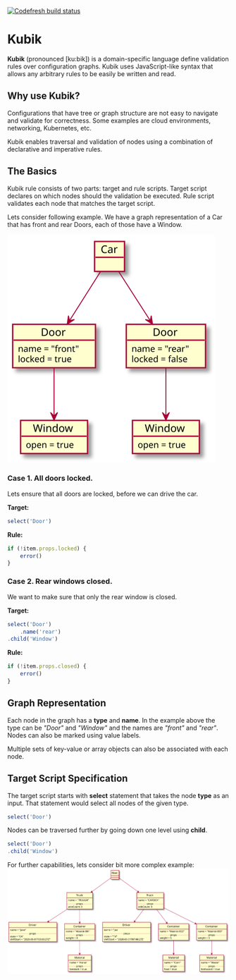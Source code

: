 [![Codefresh build status]( https://g.codefresh.io/api/badges/pipeline/kubevious/Image%20Builds%2Fkubik?branch=master&key=eyJhbGciOiJIUzI1NiJ9.NWRmYWM4ZGJkYzJlNTkwMDA5MWJmYzM4.nrzBqsKVoTwu9mHe8-HD7RQ1xV9DcdOjeGou95l0MiU&type=cf-1 )]( https://g.codefresh.io/pipelines/kubik/builds?repoOwner=kubevious&repoName=kubik&serviceName=kubevious%252Fkubik&filter=trigger:build~Build;branch:master;pipeline:5eb9eb74d794435ece16cc56~kubik)

# Kubik

**Kubik** (pronounced [ku:bik]) is a domain-specific language define validation rules
over configuration graphs. Kubik uses JavaScript-like syntax that allows any arbitrary rules
to be easily be written and read.

## Why use Kubik?

Configurations that have tree or graph structure are not easy to navigate and validate for correctness. Some examples are cloud environments, networking, Kubernetes, etc. 

Kubik enables traversal and validation of nodes using a combination of declarative and imperative rules.

## The Basics

Kubik rule consists of two parts: target and rule scripts. Target script declares on which nodes should the validation be executed. Rule script validates each node that matches the target script.

Lets consider following example. We have a graph representation of a Car that has front and rear Doors, each of those have a Window. 

![Sample Car Graph](docs/diagrams/sample-graph-car.svg)

### Case 1. All doors locked.
Lets ensure that all doors are locked, before we can drive the car. 

**Target:**
```js
select('Door')
```
**Rule:**
```js
if (!item.props.locked) {
    error()
}
```

### Case 2. Rear windows closed.
We want to make sure that only the rear window is closed.

**Target:**
```js
select('Door')
    .name('rear')
.child('Window')
```
**Rule:**
```js
if (!item.props.closed) {
    error()
}
```

## Graph Representation
Each node in the graph has a **type** and **name**. In the example above the type can be *"Door"* and *"Window"* and the names are *"front"* and *"rear"*. Nodes can also be marked using value labels.

Multiple sets of key-value or array objects can also be associated with each node.

## Target Script Specification
The target script starts with **select** statement that takes the node **type** as an input. That statement would select all nodes of the given type.
```js
select('Door')
```

Nodes can be traversed further by going down one level using **child**.
```js
select('Door')
.child('Window')
```


For further capabilities, lets consider bit more complex example:
![Sample Fleet Graph](docs/diagrams/sample-graph-fleet.svg)
